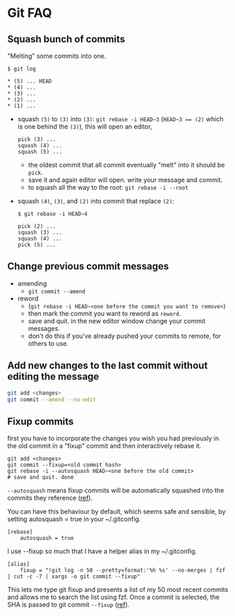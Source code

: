 # Git FAQ

## Squash bunch of commits

"Melting" some commits into one.

```
$ git log

* (5) ... HEAD
* (4) ...
* (3) ...
* (2) ...
* (1) ...
```

- squash `(5)` to `(3)` into `(3)`: `git rebase -i HEAD~3` (`HEAD~3 == (2)` which is
  one behind the `(3)`), this will open an editor,

  ```gitcommit
  pick (3) ...
  squash (4) ...
  squash (5) ...
  ```

  - the oldest commit that all commit eventually "melt" into it should be `pick`.
  - save it and again editor will open. write your message and commit.
  - to squash all the way to the root: `git rebase -i --root`

- squash `(4)`, `(3)`, and `(2)` into commit that replace `(2)`:

  ```
  $ git rebase -i HEAD~4

  pick (2) ...
  squash (3) ...
  squash (4) ...
  pick (5) ...
  ```

## Change previous commit messages

- amending
  - `git commit --amend`
- reword
  - (`git rebase -i HEAD~<one before the commit you want to remove>`)
  - then mark the commit you want to reword as `reword`.
  - save and quit. in the new editor window change your commit messages.
  - don't do this if you've already pushed your commits to remote, for others to use.


## Add new changes to the last commit without editing the message

```sh
git add <changes>
git commit --amend --no-edit
```

## Fixup commits

first you have to incorporate the changes you wish you had previously in the old
commit in a "fixup" commit and then interactively rebase it.

```
git add <changes>
git commit --fixup=<old commit hash>
git rebase -i --autosquash HEAD~<one before the old commit>
# save and quit. done
```

`--autosquash` means fixup commits will be automatically squashed into the
commits they reference ([ref]()).

You can have this behaviour by default, which seems safe and sensible, by setting
autosquash = true in your ~/.gitconfig.

```gitconfig
[rebase]
	autosquash = true
```

I use --fixup so much that I have a helper alias in my ~/.gitconfig.

```gitconfig
[alias]
	fixup = "!git log -n 50 --pretty=format:'%h %s' --no-merges | fzf | cut -c -7 | xargs -o git commit --fixup"
```

This lets me type git fixup and presents a list of my 50 most recent commits and
allows me to search the list using fzf. Once a commit is selected, the SHA is
passed to git commit `--fixup`
([ref](https://jordanelver.co.uk/blog/2020/06/04/fixing-commits-with-git-commit-fixup-and-git-rebase-autosquash/)).
